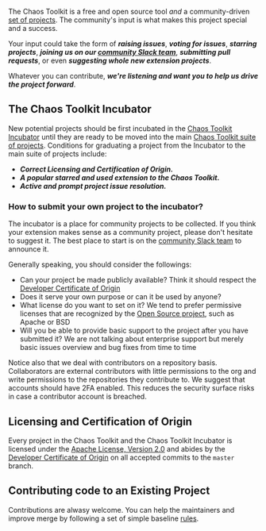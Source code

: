 The Chaos Toolkit is a free and open source tool _and_ a 
community-driven [set of projects](https://github.com/chaostoolkit). The 
community's input is what makes this project special and a success. 

Your input could take the form of ***raising issues***, ***voting for issues***, 
***starring projects***, ***joining us on our [community Slack team](https://join.slack.com/t/chaostoolkit/shared_invite/zt-38fubgbc2-Ui3vgrbiS9xq8rnICqNv_Q)***, ***submitting pull requests***, or even ***suggesting whole new extension projects***.

Whatever you can contribute, ***we're listening and want you to help us drive the 
project forward***.

## The Chaos Toolkit Incubator

New potential projects should be first incubated in the 
[Chaos Toolkit Incubator](https://github.com/chaostoolkit-incubator) until they 
are ready to be moved into the main 
[Chaos Toolkit suite of projects](https://github.com/chaostoolkit). 
Conditions for graduating a project from the Incubator to the main suite of 
projects include:

* ***Correct Licensing and Certification of Origin.***
* ***A popular starred and used extension to the Chaos Toolkit.***
* ***Active and prompt project issue resolution.***

### How to submit your own project to the incubator?

The incubator is a place for community projects to be collected. If you think
your extension makes sense as a community project, please don't hesitate to
suggest it. The best place to start is on the
[community Slack team](https://join.slack.com/t/chaostoolkit/shared_invite/zt-22c5isqi9-3YjYzucVTNFFVIG~Kzns8g) to announce it.

Generally speaking, you should consider the followings:

* Can your project be made publicly available? Think it should respect
  the [Developer Certificate of Origin](https://developercertificate.org/)
* Does it serve your own purpose or can it be used by anyone?
* What license do you want to set on it? We tend to prefer permissive licenses
  that are recognized by the
  [Open Source project](https://opensource.org/licenses), such as Apache or BSD
* Will you be able to provide basic support to the project after you have
  submitted it? We are not talking about enterprise support but merely
  basic issues overview and bug fixes from time to time

Notice also that we deal with contributors on a repository basis.
Collaborators are external contributors with little permissions to the org and
write permissions to the repositories they contribute to. We suggest that
accounts should have 2FA enabled. This reduces the security surface risks in
case a contributor account is breached.

## Licensing and Certification of Origin

Every project in the Chaos Toolkit and the Chaos Toolkit Incubator is licensed
under the [Apache License, Version 2.0](https://github.com/chaostoolkit/chaostoolkit/blob/master/LICENSE) and abides by the [Developer Certificate of Origin](https://developercertificate.org/) on all accepted commits to the `master` branch.


## Contributing code to an Existing Project

Contributions are alwasy welcome. You can help the maintainers and improve
merge by following a set of simple baseline [rules](./developing/guidelines.md).